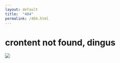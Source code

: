 ```yaml
---
layout: default
title:  "404"
permalink: /404.html
---
```


<div class="dingus">
	<h1>crontent not found, dingus</h1>
</div>


<img src="http://24.media.tumblr.com/tumblr_m3m6lkTtHO1qgs0sio1_500.gif">
